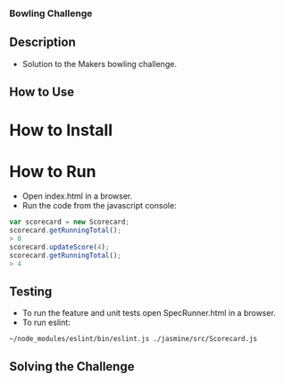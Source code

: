 
### Bowling Challenge

## Description

* Solution to the Makers bowling challenge.

## How to Use

# How to Install

# How to Run

* Open index.html in a browser.
* Run the code from the javascript console:

```javascript
var scorecard = new Scorecard;
scorecard.getRunningTotal();
> 0
scorecard.updateScore(4);
scorecard.getRunningTotal();
> 4
```

## Testing

* To run the feature and unit tests open SpecRunner.html in a browser.
* To run eslint:

```
~/node_modules/eslint/bin/eslint.js ./jasmine/src/Scorecard.js
```

## Solving the Challenge